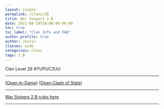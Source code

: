 ```yaml
---
layout: single
permalink: /clans/2B
title: War Snipers 2.B
date: 2021-08-29T18:00:00-00:00
toc: true
toc_label: "Clan Info and FAQ"
author_profile: true
author: Justin
classes: wide
categories: Clans
tags: 2.B
---
```


Clan Level 28 #YUPUC2UU

***

([Open In-Game](https://link.clashofclans.com/en?action=OpenClanProfile&tag=YUPUC2UU)) ([Open Clash of Stats](https://www.clashofstats.com/clans/war-snipers-2.b-YUPUC2UU/members/))

***

[War Snipers 2.B rules here](https://tiny.cc/8brules)

***